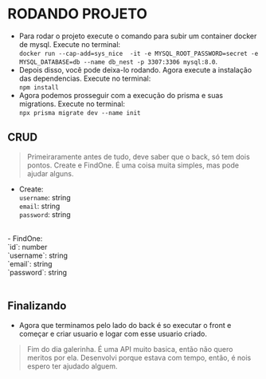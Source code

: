 # RODANDO PROJETO #
- Para rodar o projeto execute o comando para subir um container docker de mysql. Execute no terminal: <br>
`docker run --cap-add=sys_nice  -it -e MYSQL_ROOT_PASSWORD=secret -e MYSQL_DATABASE=db --name db_nest -p 3307:3306 mysql:8.0`.
- Depois disso, você pode deixa-lo rodando. Agora execute a instalação das dependencias. Execute no terminal: <br> `npm install`
- Agora podemos prosseguir com a execução do prisma e suas migrations. Execute no terminal:  <br>`npx prisma migrate dev --name init` 

## CRUD 

> Primeiraramente antes de tudo, deve saber que o back, só tem dois pontos. Create e FindOne. É uma coisa muita simples, mas pode ajudar alguns. 

- Create: <br> 
    `username`: string <br>
    `email`: string <br>
    `password`: string <br>
<br>
- FindOne: <br>
    `id`: number <br>
    `username`: string <br>
    `email`: string <br>
    `password`: string <br>
<br>

## Finalizando

- Agora que terminamos pelo lado do back é so executar o front e começar e criar usuario e logar com esse usuario criado. 

> Fim do dia galerinha. É uma API muito basica, então não quero meritos por ela. Desenvolvi porque estava com tempo, então, é nois espero ter ajudado alguem.

